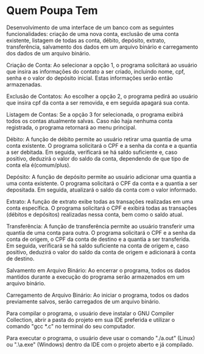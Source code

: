 # Quem Poupa Tem
Desenvolvimento de uma interface de um banco com as seguintes funcionalidades: criação de uma nova conta, exclusão de uma conta existente, listagem de todas as conta, débito, depósito, extrato, transferência, salvamento dos dados em um arquivo binário e carregamento dos dados de um arquivo binário.

Criação de Conta: Ao selecionar a opção 1, o programa solicitará ao usuário que insira as informações do contato a ser criado, incluindo nome, cpf, senha e o valor do depósito inicial. Estas informações serão então armazenadas.

Exclusão de Contatos: Ao escolher a opção 2, o programa pedirá ao usuário que insira cpf da conta a ser removida, e em seguida apagará sua conta.

Listagem de Contas: Se a opção 3 for selecionada, o programa exibirá todos os contas atualmente salvas. Caso não haja nenhuma conta registrada, o programa retornará ao menu principal.

Débito: A função de débito permite ao usuário retirar uma quantia de uma conta existente. O programa solicitará o CPF e a senha da conta e a quantia a ser debitada. Em seguida, verificará se há saldo suficiente e, caso positivo, deduzirá o valor do saldo da conta, dependendo de que tipo de conta ela é(comum/plus).

Depósito: A função de depósito permite ao usuário adicionar uma quantia a uma conta existente. O programa solicitará o CPF da conta e a quantia a ser depositada. Em seguida, atualizará o saldo da conta com o valor informado.

Extrato: A função de extrato exibe todas as transações realizadas em uma conta específica. O programa solicitará o CPF e exibirá todas as transações (débitos e depósitos) realizadas nessa conta, bem como o saldo atual.

Transferência: A função de transferência permite ao usuário transferir uma quantia de uma conta para outra. O programa solicitará o CPF e a senha da conta de origem, o CPF da conta de destino e a quantia a ser transferida. Em seguida, verificará se há saldo suficiente na conta de origem e, caso positivo, deduzirá o valor do saldo da conta de origem e adicionará à conta de destino.

Salvamento em Arquivo Binário: Ao encerrar o programa, todos os dados mantidos durante a execução do programa serão armazenados em um arquivo binário.

Carregamento de Arquivo Binário: Ao iniciar o programa, todos os dados previamente salvos, serão carregados de um arquivo binário.

Para compilar o programa, o usuário deve instalar o GNU Compiler Collection, abrir a pasta do projeto em sua IDE preferida e utilizar o comando "gcc *.c" no terminal do seu computador.

Para executar o programa, o usuário deve usar o comando "./a.out" (Linux) ou ".\a.exe" (Windows) dentro da IDE com o projeto aberto e já compilado.